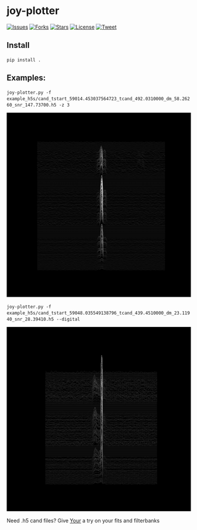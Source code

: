 # joy-plotter


[![Issues](https://img.shields.io/github/issues/josephwkania/joy-plotter?style=flat-square)]()
[![Forks](https://img.shields.io/github/forks/josephwkania/joy-plotter?style=flat-square)]()
[![Stars](https://img.shields.io/github/stars/josephwkania/joy-plotter?style=flat-square)]()
[![License](https://img.shields.io/github/license/josephwkania/joy-plotter?style=flat-square)]()
[![Tweet](https://img.shields.io/twitter/url?url=https%3A%2F%2Fgithub.com%2Fjosephwkania%2Fjoy-plotter)]()

## Install 

`pip install .`

## Examples:

`joy-plotter.py -f example_h5s/cand_tstart_59014.453037564723_tcand_492.0310000_dm_58.26260_snr_147.73700.h5 -z 3`

![Output of the above command](https://github.com/josephwkania/joy-plotter/blob/master/cand_tstart_59014.453037564723_tcand_492.0310000_dm_58.26260_snr_147.73700.png)

`joy-plotter.py -f example_h5s/cand_tstart_59048.035549138796_tcand_439.4510000_dm_23.11940_snr_28.39410.h5 --digital`

![Output of the above command](https://github.com/josephwkania/joy-plotter/blob/master/cand_tstart_59014.453037564723_tcand_499.3820000_dm_57.08550_snr_83.16930.png)

Need .h5 cand files? Give <a href="https://github.com/devanshkv/your">Your</a> a try on your fits and filterbanks
